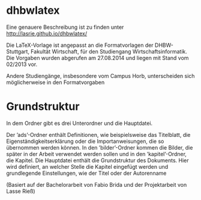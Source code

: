 dhbwlatex
=========

Eine genauere Beschreibung ist zu finden unter http://lasrie.github.io/dhbwlatex/


Die LaTeX-Vorlage ist angepasst an die Formatvorlagen der DHBW-Stuttgart, Fakultät Wirtschaft, für den Studiengang Wirtschaftsinformatik. Die Vorgaben wurden abgerufen am 27.08.2014 und liegen mit Stand vom 02/2013 vor. 

Andere Studiengänge, insbesondere vom Campus Horb, unterscheiden sich möglicherweise in den Formatvorgaben

Grundstruktur
==
In dem Ordner gibt es drei Unterordner und die Hauptdatei.

Der ’ads’-Ordner enthält Definitionen, wie beispielsweise das Titelblatt, die
Eigenständigkeitserklärung oder die Importanweisungen, die so übernommen
werden können. 
In den ’bilder’-Ordner kommen die Bilder, die später in der
Arbeit verwendet werden sollen und in den ’kapitel’-Ordner, die Kapitel.
Die Hauptdatei enthält die Grundstruktur des Dokuments. Hier wird definiert,
an welcher Stelle die Kapitel eingefügt werden und grundlegende Einstellungen,
wie der Titel oder der Autorenname

(Basiert auf der Bachelorarbeit von Fabio Brida und der Projektarbeit von Lasse Rieß)

